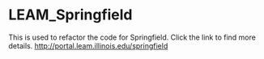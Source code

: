 # LEAM_Springfield
This is used to refactor the code for Springfield.
Click the link to find more details.
http://portal.leam.illinois.edu/springfield
